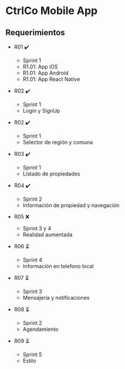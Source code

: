 # CtrlCo Mobile App

## Requerimientos 

* R01	:heavy_check_mark:
  - Sprint 1
  - R1.01: App iOS
  - R1.01: App Android
  - R1.01: App React Native

* R02 :heavy_check_mark:
  - Sprint 1
  - Login y SignUp

* R02 :heavy_check_mark:
  - Sprint 1
  - Selector de región y comuna

* R03 :heavy_check_mark:
  - Sprint 1
  - Listado de propiedades

* R04 :heavy_check_mark:
  - Sprint 2
  - Información de propiedad y navegación

* R05 :x:
  - Sprint 3 y 4
  - Realidad aumentada

* R06 :hourglass_flowing_sand:
  - Sprint 4
  - Información en telefono local

* R07 :hourglass_flowing_sand:
  - Sprint 3
   - Mensajería y notificaciones

* R08 :hourglass_flowing_sand:
  - Sprint 2
  - Agendamiento

* R09 :hourglass_flowing_sand:
  - Sprint 5
  - Estilo
